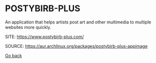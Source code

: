 # POSTYBIRB-PLUS

 An application that helps artists post art and other 
 multimedia to multiple websites more quickly.

 SITE: https://www.postybirb-plus.com/

 SOURCE: https://aur.archlinux.org/packages/postybirb-plus-appimage

 [Go back](https://portable-linux-apps.github.io/apps.html)
